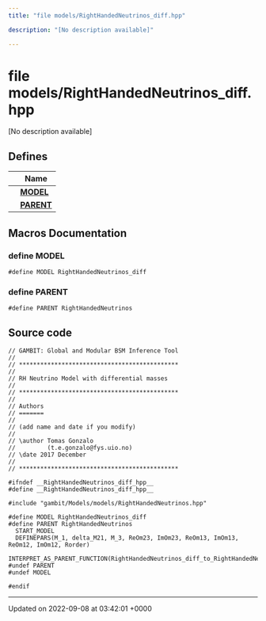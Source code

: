 ```yaml
---
title: "file models/RightHandedNeutrinos_diff.hpp"

description: "[No description available]"

---
```


# file models/RightHandedNeutrinos_diff.hpp

[No description available]

## Defines

|                | Name           |
| -------------- | -------------- |
|  | **[MODEL](/documentation/code/files/righthandedneutrinos__diff_8hpp/#define-model)**  |
|  | **[PARENT](/documentation/code/files/righthandedneutrinos__diff_8hpp/#define-parent)**  |




## Macros Documentation

### define MODEL

```
#define MODEL RightHandedNeutrinos_diff
```


### define PARENT

```
#define PARENT RightHandedNeutrinos
```


## Source code

```
// GAMBIT: Global and Modular BSM Inference Tool
//
// *********************************************
//
// RH Neutrino Model with differential masses
//
// *********************************************
//
// Authors
// =======
//
// (add name and date if you modify)
//
// \author Tomas Gonzalo
//         (t.e.gonzalo@fys.uio.no)
// \date 2017 December
//
// *********************************************

#ifndef __RightHandedNeutrinos_diff_hpp__
#define __RightHandedNeutrinos_diff_hpp__

#include "gambit/Models/models/RightHandedNeutrinos.hpp"

#define MODEL RightHandedNeutrinos_diff
#define PARENT RightHandedNeutrinos
  START_MODEL
  DEFINEPARS(M_1, delta_M21, M_3, ReOm23, ImOm23, ReOm13, ImOm13, ReOm12, ImOm12, Rorder)
  INTERPRET_AS_PARENT_FUNCTION(RightHandedNeutrinos_diff_to_RightHandedNeutrinos)
#undef PARENT
#undef MODEL

#endif
```


-------------------------------

Updated on 2022-09-08 at 03:42:01 +0000
